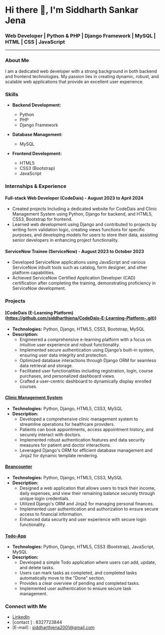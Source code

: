 # Hi there 👋, I'm Siddharth Sankar Jena

### Web Developer | Python & PHP | Django Framework | MySQL | HTML | CSS | JavaScript

---

### About Me

I am a dedicated web developer with a strong background in both backend and frontend technologies. My passion lies in creating dynamic, robust, and scalable web applications that provide an excellent user experience. 

### Skills

- **Backend Development:**
  - Python
  - PHP
  - Django Framework

- **Database Management:**
  - MySQL

- **Frontend Development:**
  - HTML5
  - CSS3 (Bootstrap)
  - JavaScript

### Internships & Experience

#### Full-stack Web Developer (CodeDais) - August 2023 to April 2024
- Created projects Including a dedicated website for CodeDais and Clinic Management System using Python, Django for backend, and HTML5, CSS3, Bootstrap for frontend.
- Learned web development using Django and contributed to projects by writing form validation logic, creating views functions for specific purposes, and developing models for users to store their data, assisting senior developers in enhancing project functionality.

#### ServiceNow Trainee (ServiceNow) - August 2023 to October 2023
- Developed ServiceNow applications using JavaScript and various ServiceNow inbuilt tools such as catalog, form designer, and other platform capabilities.
- Achieved ServiceNow Certified Application Developer (CAD) certification after completing the training, demonstrating proficiency in ServiceNow development.

### Projects

#### [CodeDais (E-Learning Platform)(https://github.com/siddharthjena/CodeDais-E-Learning-Platform-.git))
- **Technologies:** Python, Django, HTML5, CSS3, Bootstrap, MySQL
- **Description:** 
  - Engineered a comprehensive e-learning platform with a focus on intuitive user experience and robust functionality.
  - Implemented secure authentication using Django’s built-in system, ensuring user data integrity and protection.
  - Optimized database interactions through Django ORM for seamless data retrieval and storage.
  - Facilitated user functionalities including registration, login, course purchases, and personalized dashboard views.
  - Crafted a user-centric dashboard to dynamically display enrolled courses.

#### [Clinic Management System](https://github.com/siddharthjena/Clinic_WebApplication)
- **Technologies:** Python, Django, HTML5, CSS3, MySQL
- **Description:** 
  - Developed a comprehensive clinic management system to streamline operations for healthcare providers.
  - Patients can book appointments, access appointment history, and securely interact with doctors.
  - Implemented robust authentication features and data security measures for patient and doctor interactions.
  - Leveraged Django's ORM for efficient database management and Jinja2 for dynamic template rendering.

#### [Beancounter](https://github.com/siddharthjena/Finance-Manager-Webapp)
- **Technologies:** Python, Django, HTML5, CSS3, MySQL
- **Description:** 
  - Designed a web application that allows users to track their income, daily expenses, and view their remaining balance securely through unique login credentials.
  - Utilized Django's ORM and Jinja2 for managing personal finances.
  - Implemented user authentication and authorization to ensure secure access to financial information.
  - Enhanced data security and user experience with secure login functionality.

#### [Todo-App](https://github.com/siddharthjena/Todo-App)
- **Technologies:** Python, Django, HTML5, CSS3 (Bootstrap), JavaScript, MySQL
- **Description:**
  - Developed a simple Todo application where users can add, update, and delete tasks.
  - Users can mark tasks as completed, and completed tasks automatically move to the "Done" section.
  - Provides a clear overview of pending and completed tasks.
  - Implemented user authentication to ensure secure task management.
 
### Connect with Me

- [LinkedIn](https://www.linkedin.com/in/siddharth-jena-28a64424a)
- [contact ] : 8327723844
- [E-mail] : siddharthjena2001@gmail.com

